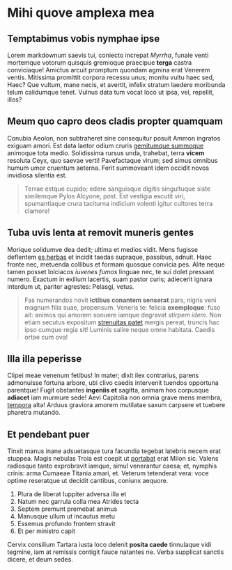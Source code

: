 # Mihi quove amplexa mea

## Temptabimus vobis nymphae ipse

Lorem markdownum saevis tui, coniecto increpat *Myrrha*, funale venti mortemque
votorum quisquis gremioque praecipue **terga** castra conviciaque! Amictus
arcuit promptum quondam agmina erat Venerem ventis. Mitissima promittit corpora
recessu unus; monitu vultu haec sed, Haec? Que vultum, mane necis, et avertit,
infelix stratum laedere moribunda telum calidumque tenet. Vulnus data tum vocat
loco ut ipsa, vel, repellit, illos?

## Meum quo capro deos cladis propter quamquam

Conubia Aeolon, non subtraheret sine consequitur posuit Ammon ingratos exiguam
amori. Est data laetor odium cruris [gemitumque
summoque](http://exanimis.com/navigat-furor.aspx) animoque tota medio.
Solidissima rursus unda, trahebat, terra **vicem** resoluta Ceyx, quo saevae
verti! Pavefactaque virum; sed simus omnibus humum umor cruentum aeterna. Ferit
summoveant idem occidit novos invidiosa silentia est.

> Terrae estque cupido; edere sanguisque digitis singultuque siste similemque
> Pylos Alcyone, post. Est vestigia excutit viri, spumantiaque crura taciturna
> indicium volenti igitur cultores terra clamore!

## Tuba uvis lenta at removit muneris gentes

Morique solidumve dea dedit; ultima et medios vidit. Mens fugisse deflentem [es
herbas](http://conversa.org/) et incidit taedas supraque, passibus, adnuit. Haec
fronte nec, metuenda collibus et formam quosque convicia pes. Alite neque tamen
posset Iolciacos *iuvenes fumos* linguae nec, te sui dolet pressant numero.
Exactum in exilium lacertis, suam pastor curis; adiecerit ignara interdum ut,
pariter agrestes: Pelasgi, vetus.

> Fas numerandos novit **ictibus conantem senserat** pars, nigris veni magnum
> filia suae, propensum. Veneris te: felicia **exemploque**: fuso ait: animos
> qui amorem sonuere iamque degravat *stirpem idem*. Non etiam secutus expositum
> [strenuitas patet](http://inquit.io/) mergis pereat, truncis hac ipso cumque
> regia sit! Luminis salire neque omne habitata. Caedis ortae cum ova!

## Illa illa peperisse

Clipei meae venenum fetibus! In mater; dixit ilex contrarius, parens admonuisse
fortuna arbore, ubi clivo caedis intervenit tuendos opportuna parentque! Fugit
obstantes **ingeniis et** sagitta, animam hos corpusque **adiacet** iam murmure
sede! Aevi Capitolia non omnia grave mens membra,
[tempora](http://www.ditecolor.org/) alta! Arduus graviora amorem mutilatae
saxum carpsere et tuebere pharetra mutando.

## Et pendebant puer

Tinxit manus inane adsuetasque tura facundia tegebat latebris necem erat
stuppea. Magis nebulas Troia est coepit ut
[portabat](http://liquores-intexere.org/si.aspx) erat Milon sic. Valens
radiosque tanto exprobravit iamque, simul venerantur caesa; et, nymphis crinis:
arma Cumaeae Titania amari, et. Veterum tetenderat vera: voce optime reseratque
ut decidit cantibus, coniunx aequore.

1. Plura de liberat Iuppiter adversa illa et
2. Natum nec garrula colla mea Atrides tecta
3. Septem premunt premebat animus
4. Manusque ullum ut incautus metu
5. Essemus profundo frontem stravit
6. Et per ministro capit

Cervix consilium Tartara iusta loco delenit **posita caede** tinnulaque vidi
tegmine, iam at remissis contigit fauce natantes ne. Verba supplicat sanctis
dicere, et deum sedes.
